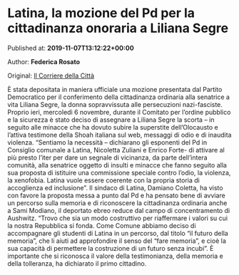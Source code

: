 
# Latina, la mozione del Pd per la cittadinanza onoraria a Liliana Segre

Published at: **2019-11-07T13:12:22+00:00**

Author: **Federica Rosato**

Original: [Il Corriere della Città](https://www.ilcorrieredellacitta.com/news/politica/latina-la-mozione-del-pd-per-la-cittadinanza-onoraria-a-liliana-segre.html)

È stata depositata in maniera ufficiale una mozione presentata dal Partito Democratico per il conferimento della cittadinanza ordinaria alla senatrice a vita Liliana Segre, la donna sopravvissuta alle persecuzioni nazi-fasciste.
Proprio ieri, mercoledì 6 novembre, durante il Comitato per l’ordine pubblico e la sicurezza è stato deciso di assegnare a Liliana Segre la scorta – in seguito alle minacce che ha dovuto subire la superstite dell’Olocausto e l’attiva testimone della Shoah italiana sul web, messaggi di odio e di inaudita violenza.
“Sentiamo la necessità – dichiarano gli esponenti del Pd in Consiglio comunale a Latina, Nicoletta Zuliani e Enrico Forte- di attivare al più presto l’iter per dare un segnale di vicinanza, da parte dell’intera comunità, alla senatrice oggetto di insulti e minacce che fanno seguito alla sua proposta di istituire una commissione speciale contro l’odio, la violenza, la xenofobia. Latina vuole essere coerente con la propria storia di accoglienza ed inclusione”.
Il sindaco di Latina, Damiano Coletta, ha visto con favore la proposta messa a punto dal Pd e ha pensato bene di avviare un percorso sulla memoria e di riconoscere la cittadinanza ordinaria anche a Sami Modiano, il deportato ebreo reduce dal campo di concentramento di Aushwitz. “Trovo che sia un modo costruttivo per riaffermare i valori su cui la nostra Repubblica si fonda. Come Comune abbiamo deciso di accompagnare gli studenti di Latina in un percorso, dal titolo “il futuro della memoria”, che li aiuti ad approfondire il senso del “fare memoria”, e cioè la sua capacità di permettere la costruzione di un futuro senza incubi”. È importante che si riconosca il valore della testimonianza, della memoria e della tolleranza, ha dichiarato il primo cittadino.
